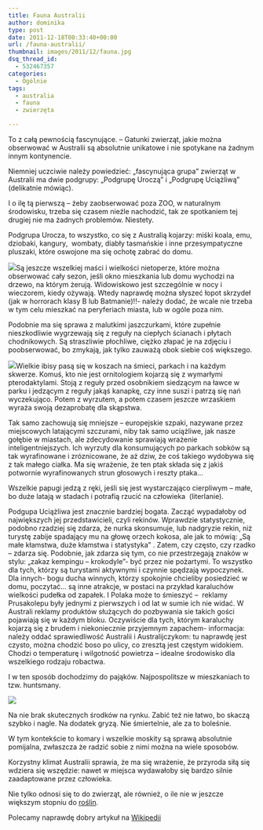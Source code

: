 ```yaml
---
title: Fauna Australii
author: dominika
type: post
date: 2011-12-18T00:33:40+00:00
url: /fauna-australii/
thumbnail: images/2011/12/fauna.jpg
dsq_thread_id:
  - 532467357
categories:
  - Ogólnie
tags:
  - australia
  - fauna
  - zwierzęta

---
```

To z całą pewnością fascynujące. &#8211; Gatunki zwierząt, jakie można obserwować w Australii są absolutnie unikatowe i nie spotykane na żadnym innym kontynencie.

Niemniej uczciwie należy powiedzieć: &#8222;fascynująca grupa&#8221; zwierząt w Australii ma dwie podgrupy: &#8222;Podgrupę Uroczą&#8221; i &#8222;Podgrupę Uciążliwą&#8221; (delikatnie mówiąc).

I o ilę tą pierwszą &#8211; żeby zaobserwować poza ZOO, w naturalnym środowisku, trzeba się czasem nieźle nachodzić, tak ze spotkaniem tej drugiej nie ma żadnych problemów. Niestety.

<!--more-->

Podgrupa Urocza, to wszystko, co się z Australią kojarzy: miśki koala, emu, dziobaki, kangury,  wombaty, diabły tasmańskie i inne przesympatyczne pluszaki, które oswojone ma się ochotę zabrać do domu.

![](https://lh5.googleusercontent.com/-d3T4hsUjmNE/S95OaAiO6eI/AAAAAAAACXM/ev3IDMVabyQ/s240/DSC03888.JPG)Są jeszcze wszelkiej maści i wielkości nietoperze, które można obserwować cały sezon, jeśli okno mieszkania lub domu wychodzi na drzewo, na którym żerują. Widowiskowo jest szczególnie w nocy i wieczorem, kiedy ożywają. Wtedy naprawdę można słyszeć łopot skrzydeł (jak w horrorach klasy B lub Batmanie)!!- należy dodać, że wcale nie trzeba w tym celu mieszkać na peryferiach miasta, lub w ogóle poza nim.

Podobnie ma się sprawa z malutkimi jaszczurkami, które zupełnie nieszkodliwie wygrzewają się z reguły na ciepłych ścianach i płytach chodnikowych. Są straszliwie płochliwe, ciężko złapać je na zdjęciu i poobserwować, bo zmykają, jak tylko zauważą obok siebie coś większego.

![](https://lh5.googleusercontent.com/-ssRMugCDmOU/S95OZsWEjMI/AAAAAAAACXI/QGlH5JY9w08/s800/DSC03879.JPG)Wielkie ibisy pasą się w koszach na śmieci, parkach i na każdym skwerze. Komuś, kto nie jest ornitologiem kojarzą się z wymarłymi pterodaktylami. Stoją z reguły przed osobnikiem siedzącym na ławce w parku i jedzącym z reguły jakąś kanapkę, czy inne suszi i patrzą się nań wyczekująco. Potem z wyrzutem, a potem czasem jeszcze wrzaskiem wyraża swoją dezaprobatę dla skąpstwa.

Tak samo zachowują się mniejsze &#8211; europejskie szpaki, nazywane przez miejscowych latającymi szczurami, niby tak samo uciążliwe, jak nasze gołębie w miastach, ale zdecydowanie sprawiają wrażenie inteligentniejszych. Ich wyrzuty dla konsumujących po parkach sobków są tak wyrafinowane i zróznicowane, że aż dziw, że coś takiego wydobywa się z tak małego ciałka. Ma się wrażenie, że ten ptak składa się z jakiś potwornie wyrafinowanych strun głosowych i reszty ptaka&#8230;

Wszelkie papugi jedzą z ręki, jeśli się jest wystarczająco cierpliwym &#8211; małe, bo duże latają w stadach i potrafią rzucić na człowieka  (literlanie).

Podgupa Uciążliwa jest znacznie bardziej bogata. Zacząć wypadałoby od największych jej przedstawicieli, czyli rekinów. Wprawdzie statystycznie, podobno rzadziej się zdarza, że nurka skonsumuje, lub nadgryzie rekin, niż turystę zabije spadający mu na głowę orzech kokosa, ale jak to mówią: &#8222;Są małe kłamstwa, duże kłamstwa i statystyka&#8221; . Zatem, czy często, czy rzadko &#8211; zdarza się. Podobnie, jak zdarza się tym, co nie przestrzegają znaków w stylu: &#8222;zakaz kempingu &#8211; krokodyle&#8221;- być przez nie pożartymi. To wszystko dla tych, którzy są turystami aktywnymi i czynnie spędzają wypoczynek. Dla innych- bogu ducha winnych, którzy spokojnie chcieliby posiedzieć w domu, poczytać&#8230; są inne atrakcje, w postaci na przykład karaluchów wielkości pudełka od zapałek. I Polaka może to śmieszyć &#8211;  reklamy Prusakolepu były jednymi z pierwszych i od lat w sumie ich nie widać. W Australi reklamy produktów służących do pozbywania sie takich gości pojawiają się w każdym bloku. Oczywiście dla tych, którym karaluchy kojarzą się z brudem i niekoniecznie przyjemnym zapachem- informacja: należy oddać sprawiedliwość Australii i Australijczykom: tu naprawdę jest czysto, można chodzić boso po ulicy, co zresztą jest częstym widokiem. Chodzi o temperaturę i wilgotność powietrza &#8211; idealne środowisko dla wszelkiego rodzaju robactwa.

I w ten sposób dochodzimy do pająków. Najpospolitsze w mieszkaniach to tzw. huntsmany.

![](https://lh5.googleusercontent.com/-ubR6jo2ONUE/Td0H0fj-M8I/AAAAAAAADIY/6l1T4U8vRx0/s800/DSC04314.webp.jpg)

Na nie brak skutecznych środków na rynku. Zabić też nie łatwo, bo skaczą szybko i nagle. Na dodatek gryzą. Nie śmiertelnie, ale za to boleśnie.

W tym kontekście to komary i wszelkie moskity są sprawą absolutnie pomijalna, zwłaszcza że radzić sobie z nimi można na wiele sposobów.

Korzystny klimat Australii sprawia, że ma się wrażenie, że przyroda siłą się wdziera się wszędzie: nawet w miejsca wydawałoby się bardzo silnie zaadaptowane przez człowieka.

Nie tylko odnosi się to do zwierząt, ale również, o ile nie w jeszcze większym stopniu do [roślin][2].

Polecamy naprawdę dobry artykuł na [Wikipedii](http://pl.wikipedia.org/wiki/Fauna_Australii)

 [1]: https://lh5.googleusercontent.com/-d3T4hsUjmNE/S95OaAiO6eI/AAAAAAAACXM/ev3IDMVabyQ/s800/DSC03888.JPG
 [2]: https://www.australia.com.pl/flora-australii/ "Flora Australii"